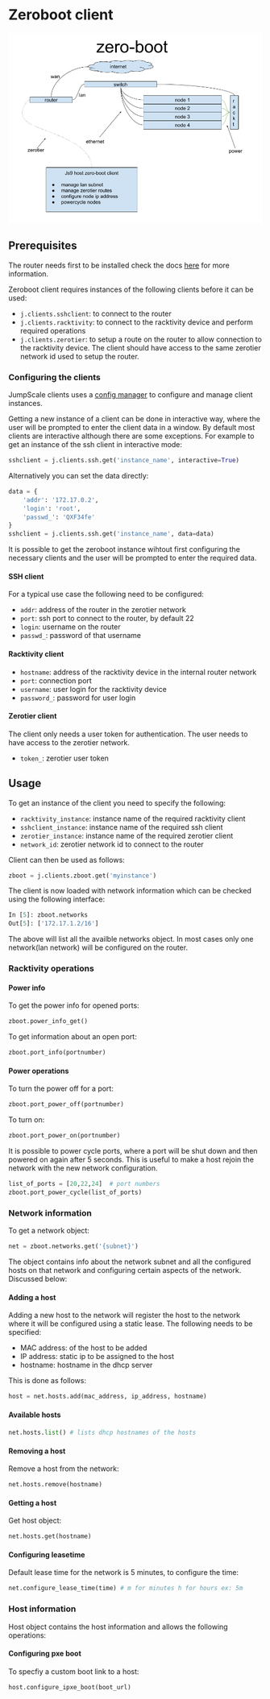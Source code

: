 # Zeroboot client

![](images/zeroboot-arch.png)

## Prerequisites

The router needs first to be installed check the docs [here](https://github.com/Jumpscale/prefab9/blob/development/docs/prefab.zeroboot.md) for more information.

Zeroboot client requires instances of the following clients before it can be used:

- `j.clients.sshclient`: to connect to the router
- `j.clients.racktivity`: to connect to the racktivity device and perform required operations
- `j.clients.zerotier`: to setup a route on the router to allow connection to the racktivity device. The client should have access to the same zerotier network id used to setup the router.

### Configuring the clients

JumpScale clients uses a [config manager](https://github.com/Jumpscale/core9/blob/master/docs/config/configmanager.md) to configure and manage client instances.

Getting a new instance of a client can be done in interactive way, where the user will be prompted to enter the client data in a window. By default most clients are interactive although there are some exceptions. For example to get an instance of the ssh client in interactive mode:

```python
sshclient = j.clients.ssh.get('instance_name', interactive=True)
```

Alternatively you can set the data directly:

```python
data = {
    'addr': '172.17.0.2',
    'login': 'root',
    'passwd_': 'QXF34fe'
}
sshclient = j.clients.ssh.get('instance_name', data=data)
```

It is possible to get the zeroboot instance wihtout first configuring the necessary clients and the user will be prompted to enter the required data.

#### SSH client

For a typical use case the following need to be configured:

- `addr`: address of the router in the zerotier network
- `port`: ssh port to connect to the router, by default 22
- `login`: username on the router
- `passwd_`: password of that username

#### Racktivity client

- `hostname`: address of the racktivity device in the internal router network
- `port`: connection port
- `username`: user login for the racktivity device
- `password_`: password for user login

#### Zerotier client

The client only needs a user token for authentication. The user needs to have access to the zerotier network.

- `token_`: zerotier user token

## Usage

To get an instance of the client you need to specify the following:

- `racktivity_instance`: instance name of the required racktivity client
- `sshclient_instance`: instance name of the required ssh client
- `zerotier_instance`: instance name of the required zerotier client
- `network_id`: zerotier network id to connect to the router

Client can then be used as follows:

```python
zboot = j.clients.zboot.get('myinstance')
```

The client is now loaded with network information which can be checked using the following interface:

```python
In [5]: zboot.networks
Out[5]: ['172.17.1.2/16']
```

The above will list all the availble networks object. In most cases only one network(lan network) will be configured on the router.

### Racktivity operations

#### Power info

To get the power info for opened ports:

```python
zboot.power_info_get()
```

To get information about an open port:

```python
zboot.port_info(portnumber)
```

#### Power operations

To turn the power off for a port:

```python
zboot.port_power_off(portnumber)
```

To turn on:

```python
zboot.port_power_on(portnumber)
```

It is possible to power cycle ports, where a port will be shut down and then powered on again after 5 seconds. This is useful to make a host rejoin the network with the new network configuration.

```python
list_of_ports = [20,22,24]  # port numbers
zboot.port_power_cycle(list_of_ports)
```

### Network information

To get a network object:

```python
net = zboot.networks.get('{subnet}')
```

The object contains info about the network subnet and all the configured hosts on that network and configuring certain aspects of the network. Discussed below:

#### Adding a host

Adding a new host to the network will register the host to the network where it will be configured using a static lease. The following needs to be specified:

- MAC address: of the host to be added
- IP address: static ip to be assigned to the host
- hostname: hostname in the dhcp server

This is done as follows:

```python
host = net.hosts.add(mac_address, ip_address, hostname)
```

#### Available hosts

```python
net.hosts.list() # lists dhcp hostnames of the hosts
```

#### Removing a host

Remove a host from the network:

```python
net.hosts.remove(hostname)
```

#### Getting a host

Get host object:

```python
net.hosts.get(hostname)
```

#### Configuring leasetime

Default lease time for the network is 5 minutes, to configure the time:

```python
net.configure_lease_time(time) # m for minutes h for hours ex: 5m
```

### Host information

Host object contains the host information and allows the following operations:

#### Configuring pxe boot

To specfiy a custom boot link to a host:

```python
host.configure_ipxe_boot(boot_url)
```